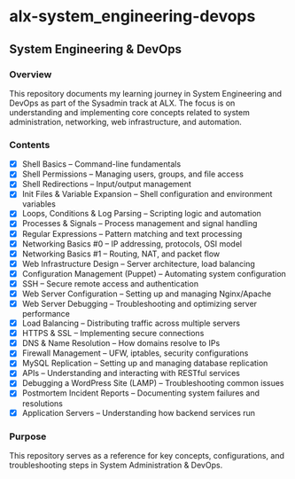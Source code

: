 # alx-system_engineering-devops
## System Engineering & DevOps
### Overview
This repository documents my learning journey in System Engineering and DevOps as part of the Sysadmin track at ALX.
The focus is on understanding and implementing core concepts related to system administration, networking, web infrastructure, and automation.

### Contents
- [x] Shell Basics – Command-line fundamentals
- [x] Shell Permissions – Managing users, groups, and file access
- [x] Shell Redirections – Input/output management
- [x] Init Files & Variable Expansion – Shell configuration and environment variables
- [x] Loops, Conditions & Log Parsing – Scripting logic and automation
- [x] Processes & Signals – Process management and signal handling
- [x] Regular Expressions – Pattern matching and text processing
- [x] Networking Basics #0 – IP addressing, protocols, OSI model
- [x] Networking Basics #1 – Routing, NAT, and packet flow
- [x] Web Infrastructure Design – Server architecture, load balancing
- [x] Configuration Management (Puppet) – Automating system configuration
- [x] SSH – Secure remote access and authentication
- [x] Web Server Configuration – Setting up and managing Nginx/Apache
- [x] Web Server Debugging – Troubleshooting and optimizing server performance
- [x] Load Balancing – Distributing traffic across multiple servers
- [x] HTTPS & SSL – Implementing secure connections
- [x] DNS & Name Resolution – How domains resolve to IPs
- [x] Firewall Management – UFW, iptables, security configurations
- [x] MySQL Replication – Setting up and managing database replication
- [x] APIs – Understanding and interacting with RESTful services
- [x] Debugging a WordPress Site (LAMP) – Troubleshooting common issues
- [x] Postmortem Incident Reports – Documenting system failures and resolutions
- [x] Application Servers – Understanding how backend services run

### Purpose
This repository serves as a reference for key concepts, configurations, and troubleshooting steps in System Administration & DevOps.


